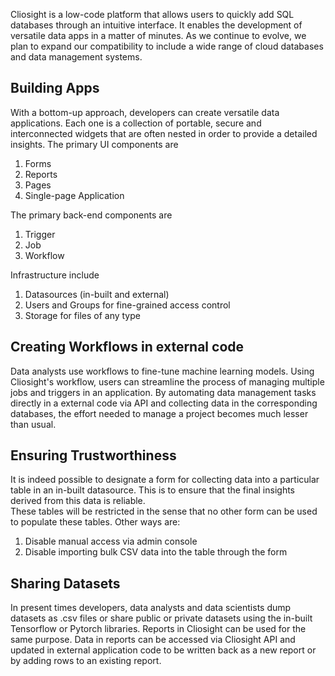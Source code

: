 Cliosight is a low-code platform that allows users to quickly add SQL databases through an intuitive interface. It enables the development of versatile data apps in a matter of minutes. As we continue to evolve, we plan to expand our compatibility to include a wide range of cloud databases and data management systems.   

## Building Apps 
With a bottom-up approach, developers can create versatile data applications. Each one is a collection of portable, secure and interconnected widgets that are often nested in order to provide a detailed insights. The primary UI components are 
1. Forms
2. Reports
3. Pages
4. Single-page Application

The primary back-end components are    
1. Trigger   
2. Job
3. Workflow
       
Infrastructure include       
1. Datasources (in-built and external)      
2. Users and Groups for fine-grained access control      
3. Storage for files of any type    
      
## Creating Workflows in external code      
Data analysts use workflows to fine-tune machine learning models. Using Cliosight's workflow, users can streamline the process of managing multiple jobs and triggers in an application. By automating data management tasks directly in a external code via API and collecting data in the corresponding databases, the effort needed to manage a project becomes much  lesser than usual.     
         
## Ensuring Trustworthiness
It is indeed possible to designate a form for collecting data into a particular table in an in-built datasource. This is to ensure that the final insights derived from this data is reliable.   
These tables will be restricted in the sense that no other form can be used to populate these tables. Other ways are:     
1. Disable manual access via admin console      
2. Disable importing bulk CSV data into the table through the form    
         
## Sharing Datasets    
In present times developers, data analysts and data scientists dump datasets as .csv files or share public or private datasets using the in-built Tensorflow or Pytorch libraries. Reports in Cliosight can be used for the same purpose. Data in reports can be accessed via Cliosight API and updated in external application code to be written back as a new report or by adding rows to an existing report.      
    
